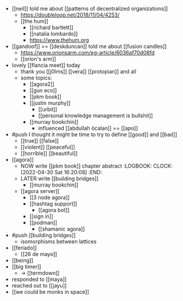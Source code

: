 - [[neil]] told me about [[patterns of decentralized organizations]]
	- https://doubleloop.net/2018/11/04/4253/
	- [[the hum]]
		- [[richard bartlett]]
		- [[natalia lombardo]]
		- https://www.thehum.org
- [[gandoof]] == [[deskduncan]] told me about [[fusion candles]]
	- https://www.orionsarm.com/eg-article/6036af70d08fd
	- [[orion's arm]]
- lovely [[flancia meet]] today
	- thank you [[j0lms]] [[vera]] [[protopian]] and all
	- some topics:
		- [[agora2]]
		- [[gun eco]]
		- [[pkm book]]
		- [[justin murphy]]
			- [[urbit]]
			- [[personal knowledge management is bullshit]]
		- [[murray bookchin]]
			- influenced [[abdullah öcalan]] == [[apo]]
- #push I thought it might be time to try to define [[good]] and [[bad]]
	- [[true]] [[false]]
	- [[violent]] [[peaceful]]
	- [[horrible]] [[beautiful]]
- [[agora]]
	- NOW write [[pkm book]] chapter abstract
	  :LOGBOOK:
	  CLOCK: [2022-04-30 Sat 16:20:08]
	  :END:
	- LATER write [[building bridges]]
		- [[murray bookchin]]
	- [[agora server]]
		- [[3 node agora]]
		- [[hashtag support]]
			- [[agora bot]]
		- [[sign in]]
		- [[podman]]
			- [[shamanic agora]]
- #push [[building bridges]]
	- isomorphisms between lattices
- [[feriado]]
	- [[26 de mayo]]
- [[being]]
- [[big timer]]
	- -> [[termdown]]
- responded to [[maya]]
- reached out to [[jayu]]
- [[we could be monks in space]]